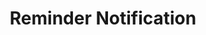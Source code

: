 ---
  id: "16418"
  fieldLayoutId: "89"
  uid: "48e24179-68a5-488c-bb48-0e0fcdd0f065"
  enabled: "1"
  archived: "0"
  dateCreated: "2018-09-30 21:38:24"
  dateUpdated: "2019-01-28 02:47:29"
  siteSettingsId: "16418"
  slug: "reminder-notification"
  siteId: "1"
  uri: "patterns/ios/entry/reminder-notification"
  enabledForSite: "1"
  sectionId: "2"
  typeId: "2"
  authorId: "1"
  postDate: "2018-09-30 21:38:00"
  expiryDate: null
  contentId: "16413"
  title: "Reminder Notification"
  field_allColorsComputed: null
  field_allColorsComputedIllustration: null
  field_allColorsComputedThumbnail: null
  field_appDescription: null
  field_appDescriptionSentiment: null
  field_audio: "0"
  field_authorFaq: null
  field_bgThumbPosition: "left center"
  field_body: null
  field_captureSize: null
  field_categoriesRaw: "recall,just in time,engagement,"
  field_categoryInPlainText: null
  field_coldThumbTransform: null
  field_colorPalette: null
  field_contributorName: null
  field_contributorUrl: null
  field_coverColor: null
  field_dominantColor: null
  field_externalContributor: "0"
  field_fetchWebsiteData: null
  field_fullName: null
  field_gfycatSource: null
  field_gif: "0"
  field_gumletUrl: null
  field_gumletUrlNoPreParse: null
  field_howHelps: "<p><strong>Recall, Just in Time, Engagement.</strong></p><p>Apps that help users capture and organize information are widely popular. Some apps like Shazam go way beyond this by even automating the process of identifying and capture unknown information.</p><p>However, many of these apps suffer from a \"use and forget\" syndrome. Since it's clear that users had the intention to reuse this information at a later time, it's essential for developers to provide mechanisms to help users re-acknowledge this information when they possibly need it.</p><p>Shazam achieves this by sending brief notifications, that remind its users about previously identified songs. By doing this, Shazam increases the recall associated with their app and its functions, and also increases the engagement of users that aren't necessarily hard-core Shazam users.</p>"
  field_howWorks: "<p>Shazam is an application can identify music, movies, advertising, and television shows, based on a short sample played and using the microphone on the device.</p><p>Shazam users need to open the app and trigger the listening mode. Shazam will record the sample and will attempt to find a match. If the app finds a match, then it will show it to the user and will save it to a list of identified songs.</p><p>After this, most users will close the app and possibly retrieve the name song at a later time. However, there's a chance that users will forget or not re-check their identified songs after using the app again or only after re-acknowledging the app after a long time.</p><p>To help with this, Shazam passively reminds users about a recent song added to the list, by sending a notification to the users. This reminder helps the users to re-acknowledge information in which they had previous interest and increases the app engagement.</p>"
  field_iconColors: null
  field_iconComputedColors: null
  field_illustrationSource: null
  field_imagePathRaw: "https://s3-us-west-2.amazonaws.com/waveguideio/captures/waves/notification.JPG"
  field_imageTextOcr: null
  field_depthArticleBody: null
  field_lpSentimentScore: null
  field_lpUrl: null
  field_mediaEmbed: null
  field_mobileId: null
  field_mobileShotSrc: null
  field_newsObject: null
  field_pageFetchJsonString: null
  field_patternSrc: "Shazam"
  field_platformRaw: "iOS"
  field_qualityDescription: null
  field_rawResponse: null
  field_readingDuration: null
  field_readingDurationSeconds: null
  field_readingEaseLevel: null
  field_readingEaseScore: null
  field_references: null
  field_screenshotColors: null
  field_screenshotComputedColors: null
  field_sourceFromArchive: null
  field_strategyDescription: null
  field_thumbColors: null
  field_thumbVideoUrl: null
  field_webDescription: null
  field_webTitle: null
  field_what: "<p>This is a solution found in the Shazam apps for iOS and Android. When users tag a song using Shazam, the app will send a notification days later reminding them about the previously identifies song.</p>"
  root: null
  lft: null
  rgt: null
  level: null
  structureId: null
  layout: layouts/post.njk
---